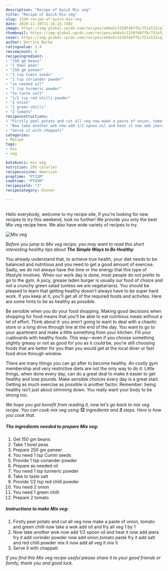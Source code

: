 ```yaml
---
description: "Recipe of Quick Mix veg"
title: "Recipe of Quick Mix veg"
slug: 1349-recipe-of-quick-mix-veg
date: 2020-11-30T21:16:23.738Z
image: https://img-global.cpcdn.com/recipes/eb6a5c3158f4bffb/751x532cq70/mix-veg-recipe-main-photo.jpg
thumbnail: https://img-global.cpcdn.com/recipes/eb6a5c3158f4bffb/751x532cq70/mix-veg-recipe-main-photo.jpg
cover: https://img-global.cpcdn.com/recipes/eb6a5c3158f4bffb/751x532cq70/mix-veg-recipe-main-photo.jpg
author: Derrick Burke
ratingvalue: 3.4
reviewcount: 4
recipeingredient:
- "150 gm beans"
- "1 bowl peas"
- "250 gm paneer"
- "1 tsp Cumin seeds"
- "1 tsp coriander powder"
- "as needed oil"
- "1 tsp turmeric powder"
- "to taste salt"
- "1/2 tsp red chilli powder"
- "2 onion"
- "1 green chilli"
- "2 tomato"
recipeinstructions:
- "Firstly peel potato and cut all veg now make a paste of onion, tomato and green chilli now take a wok add oil and fry all veg 1 by 1"
- "Now take another wok now add 1/2 spoon oil and heat it now add jeera fry it add corinder powder now add onion,tomato paste fry it add salt and red chilli.powder mix it now add all veg it mix it"
- "Serve it with chappati"
categories:
- Recipe
tags:
- mix
- veg

katakunci: mix veg 
nutrition: 295 calories
recipecuisine: American
preptime: "PT33M"
cooktime: "PT45M"
recipeyield: "3"
recipecategory: Dinner

---
```

<br>
Hello everybody, welcome to my recipe site, If you're looking for new recipes to try this weekend, look no further! We provide you only the best Mix veg recipe here. We also have wide variety of recipes to try.
<br>


![Mix veg](https://img-global.cpcdn.com/recipes/eb6a5c3158f4bffb/751x532cq70/mix-veg-recipe-main-photo.jpg)

<i>Before you jump to Mix veg recipe, you may want to read this short interesting healthy tips about <strong>The Simple Ways to Be Healthy</strong>.</i>

You already understand that, to achieve true health, your diet needs to be balanced and nutritious and you need to get a good amount of exercise. Sadly, we do not always have the time or the energy that this type of lifestyle involves. When our work day is done, most people do not prefer to go to the gym. A juicy, grease laden burger is usually our food of choice and not a crunchy green salad (unless we are vegetarians). You should be pleased to learn that getting healthy doesn't always have to be super hard work. If you keep at it, you'll get all of the required foods and activites. Here are some hints to be as healthy as possible.

Be sensible when you do your food shopping. Making good decisions when shopping for food means that you'll be able to eat nutritious meals without a lot of effort. Think about it: you aren’t going to want to deal with a chaotic store or a long drive through line at the end of the day. You want to go to your apartment and make a little something from your kitchen. Fill your cupboards with healthy foods. This way—even if you choose something slightly greasy or not as good for you as it could be, you’re still choosing foods that are better for you than you would get at the local diner or fast food drive through window.

There are many things you can go after to become healthy. An costly gym membership and very restrictive diets are not the only way to do it. Little things, when done every day, can do a great deal to make it easier to get healthy and lose pounds. Make sensible choices every day is a great start. Getting as much exercise as possible is another factor. Remember: being healthy isn’t just about slimming down. You really want your body to be strong too. 


<i>We hope you got benefit from reading it, now let's go back to mix veg recipe. You can cook mix veg using <strong>12</strong> ingredients and <strong>3</strong> steps. Here is how you cook that.
</i>

##### The ingredients needed to prepare Mix veg:

1. Get 150 gm beans
1. Take 1 bowl peas
1. Prepare 250 gm paneer
1. You need 1 tsp Cumin seeds
1. Provide 1 tsp coriander powder
1. Prepare as needed oil
1. You need 1 tsp turmeric powder
1. Take to taste salt
1. Provide 1/2 tsp red chilli powder
1. You need 2 onion
1. You need 1 green chilli
1. Prepare 2 tomato


##### Instructions to make Mix veg:

1. Firstly peel potato and cut all veg now make a paste of onion, tomato and green chilli now take a wok add oil and fry all veg 1 by 1
1. Now take another wok now add 1/2 spoon oil and heat it now add jeera fry it add corinder powder now add onion,tomato paste fry it add salt and red chilli.powder mix it now add all veg it mix it
1. Serve it with chappati


<i>If you find this Mix veg recipe useful please share it to your good friends or family, thank you and good luck.</i>
